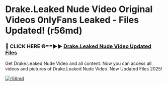 # Drake.Leaked Nude Video Original Videos 0nlyFans Leaked - Files Updated! (r56md)

<h3>🔴 CLICK HERE 🌐==►► <a href="https://tinyurl.com/52m3yx9h" rel="nofollow">Drake.Leaked Nude Video Updated Files</a></h3>

Get Drake.Leaked Nude Video and all content. Now you can access all videos and pictures of Drake.Leaked Nude Video. New Updated Files 2025!

[![r56md](https://i.imgur.com/TnHtlc8.gif)](https://tinyurl.com/52m3yx9h)
